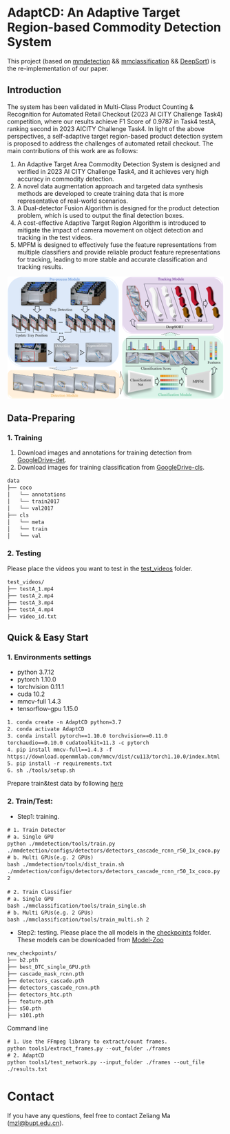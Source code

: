 AdaptCD: An Adaptive Target Region-based Commodity Detection System
===

This project (based on [mmdetection](https://github.com/open-mmlab/mmdetection) && [mmclassification](https://github.com/open-mmlab/mmclassification) && [DeepSort](https://github.com/nwojke/deep_sort)) is the re-implementation of our paper.

## Introduction

 The system has been validated in Multi-Class Product Counting & Recognition for Automated Retail Checkout (2023 AI CITY Challenge Task4) competition, where our results achieve F1 Score of 0.9787 in Task4 testA, ranking second in 2023 AICITY Challenge Task4.
 In light of the above perspectives, a self-adaptive target region-based product detection system is proposed to address the challenges of automated retail checkout. The main contributions of this work are as follows:
1) An Adaptive Target Area Commodity Detection System is designed and verified in 2023 AI CITY Challenge Task4, and it achieves very high accuracy in commodity detection.
2) A novel data augmentation approach and targeted data synthesis methods are developed to create training data that is more representative of real-world scenarios.
3) A Dual-detector Fusion Algorithm is designed for the product detection problem, which is used to output the final detection boxes.
4) A cost-effective Adaptive Target Region Algorithm is introduced to mitigate the impact of camera movement on object detection and tracking in the test videos.
5) MPFM is designed to effectively fuse the feature representations from multiple classifiers and provide reliable product feature representations for tracking, leading to more stable and accurate classification and tracking results.


![introfig](./images/intro.png)

## Data-Preparing

### 1. Training
1. Download images and annotations for training detection from [GoogleDrive-det](https://drive.google.com/file/d/1zhIEYGuDviOr4N5ZV8nNbWcIDSB2a2oY/view?usp=sharing).
2. Download images for training classification from [GoogleDrive-cls](https://drive.google.com/file/d/1k1k6b-cQ9UEh5_L3pVi1DHuYeqovi2Va/view?usp=sharing).
```
data
├── coco
│   └── annotations
│   └── train2017
│   └── val2017
├── cls
│   └── meta
│   └── train
│   └── val
```

### 2. Testing
Please place the videos you want to test in the [test_videos](./test_videos) folder.
```
test_videos/
├── testA_1.mp4
├── testA_2.mp4
├── testA_3.mp4
├── testA_4.mp4
├── video_id.txt
```

## Quick & Easy Start

### 1. Environments settings

* python 3.7.12
* pytorch 1.10.0
* torchvision 0.11.1
* cuda 10.2
* mmcv-full 1.4.3
* tensorflow-gpu 1.15.0

```shell
1. conda create -n AdaptCD python=3.7
2. conda activate AdaptCD
3. conda install pytorch==1.10.0 torchvision==0.11.0 torchaudio==0.10.0 cudatoolkit=11.3 -c pytorch
4. pip install mmcv-full==1.4.3 -f https://download.openmmlab.com/mmcv/dist/cu113/torch1.10.0/index.html
5. pip install -r requirements.txt
6. sh ./tools/setup.sh
```
Prepare train&test data by following [here](#data-preparing)

### 2. Train/Test:

* Step1: training.
```shell
# 1. Train Detector
# a. Single GPU
python ./mmdetection/tools/train.py ./mmdetection/configs/detectors/detectors_cascade_rcnn_r50_1x_coco.py
# b. Multi GPUs(e.g. 2 GPUs)
bash ./mmdetection/tools/dist_train.sh ./mmdetection/configs/detectors/detectors_cascade_rcnn_r50_1x_coco.py 2

# 2. Train Classifier
# a. Single GPU
bash ./mmclassification/tools/train_single.sh
# b. Multi GPUs(e.g. 2 GPUs)
bash ./mmclassification/tools/train_multi.sh 2
```

* Step2: testing.
Please place the all models in the [checkpoints](./checkpoints) folder. These models can be downloaded from [Model-Zoo](https://drive.google.com/file/d/1nD80vqJQGEE2fL-sMx-cm6O5Q-uL7kF-/view?usp=sharing)
```
new_checkpoints/
├── b2.pth
├── best_DTC_single_GPU.pth
├── cascade_mask_rcnn.pth
├── detectors_cascade.pth
├── detectors_cascade_rcnn.pth
├── detectors_htc.pth
├── feature.pth
├── s50.pth
├── s101.pth
```

Command line
```shell
# 1. Use the FFmpeg library to extract/count frames.
python tools1/extract_frames.py --out_folder ./frames
# 2. AdaptCD
python tools1/test_network.py --input_folder ./frames --out_file ./results.txt
```

# Contact

If you have any questions, feel free to contact Zeliang Ma (mzl@bupt.edu.cn).
